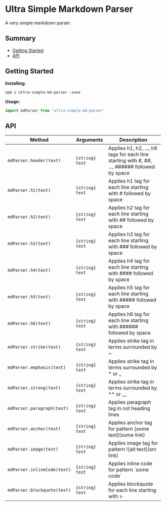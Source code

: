 # Ultra Simple Markdown Parser

A very simple markdown parser.

## Summary

* [Getting Started](#getting-started)
* [API](#api)

## Getting Started

**Installing**:

```shell
npm i ultra-simple-md-parser -save
```

**Usage:**
```js
import mdParser from 'ultra-simple-md-parser'
```

## API

Method | Arguments | Description
-------|-----------|------------
`mdParser.header(text)`| `{string} text` | Applies h1, h2, ..., h6 tags for each line starting with #, ##, ..., ###### followed by space
`mdParser.h1(text)`| `{string} text` | Applies h1 tag for each line starting with # followed by space
`mdParser.h2(text)`| `{string} text` | Applies h2 tag for each line starting with ## followed by space
`mdParser.h3(text)`| `{string} text` | Applies h3 tag for each line starting with ### followed by space
`mdParser.h4(text)`| `{string} text` | Applies h4 tag for each line starting with #### followed by space
`mdParser.h5(text)`| `{string} text` | Applies h5 tag for each line starting with ##### followed by space
`mdParser.h6(text)`| `{string} text` | Applies h6 tag for each line starting with ###### followed by space
`mdParser.strike(text)`| `{string} text` | Applies strike tag in terms surrounded by ~
`mdParser.emphasis(text)`| `{string} text` | Applies strike tag in terms surrounded by * or _
`mdParser.strong(text)`| `{string} text` | Applies strike tag in terms surrounded by ** or __
`mdParser.paragraph(text)`| `{string} text` | Applies paragraph tag in not heading lines
`mdParser.anchor(text)`| `{string} text` | Applies anchor tag for pattern [some text](some link)
`mdParser.image(text)`| `{string} text` | Applies image tag for pattern ![alt text](src link)
`mdParser.inlineCode(text)`| `{string} text` | Applies inline code for pattern \`some code\`
`mdParser.blockquote(text)`| `{string} text` | Applies blockquote for each line starting with >
